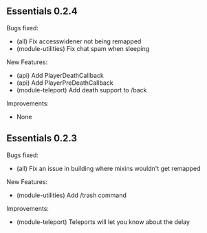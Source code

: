 ## Essentials 0.2.4

Bugs fixed:

- (all) Fix accesswidener not being remapped
- (module-utilities) Fix chat spam when sleeping

New Features:

- (api) Add PlayerDeathCallback
- (api) Add PlayerPreDeathCallback
- (module-teleport) Add death support to /back

Improvements:

- None


## Essentials 0.2.3

Bugs fixed:

- (all) Fix an issue in building where mixins wouldn't get remapped

New Features:

- (module-utilities) Add /trash command 

Improvements:

- (module-teleport) Teleports will let you know about the delay
